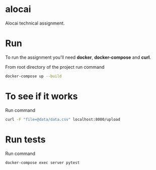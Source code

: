 # alocai

Alocai technical assignment.

# Run

To run the assignment you'll need **docker**, **docker-compose** and **curl**.

From root directory of the project run command

```sh
docker-compose up --build
```

# To see if it works

Run command

```sh
curl -F "file=@data/data.csv" localhost:8000/upload
```

# Run tests

Run command 

```sh
docker-compose exec server pytest
```
